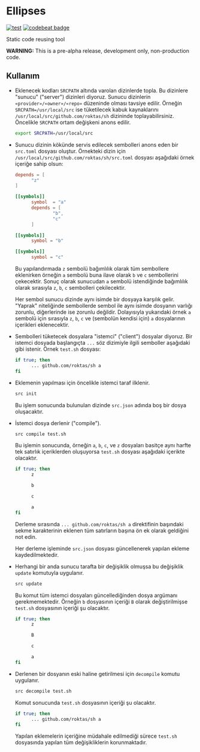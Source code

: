 Ellipses
========

[![test](https://github.com/roktas/ellipses/actions/workflows/test.yml/badge.svg)](https://github.com/roktas/ellipses/actions/workflows/test.yml)
[![codebeat badge](https://codebeat.co/badges/fe709527-2a06-40ed-b6af-517907bdc75e)](https://codebeat.co/projects/github-com-roktas-ellipses-master)

Static code reusing tool

**WARNING:** This is a pre-alpha release, development only, non-production code.

Kullanım
--------

- Eklenecek kodları `SRCPATH` altında varolan dizinlerde topla.  Bu dizinlere "sunucu" ("server") dizinleri diyoruz.
  Sunucu dizinlerin `«provider»/«owner»/«repo»` düzeninde olması tavsiye edilir.  Örneğin `SRCPATH=/usr/local/src` ise
  tüketilecek kabuk kaynaklarını `/usr/local/src/github.com/roktas/sh` dizininde toplayabilirsiniz.  Öncelikle `SRCPATH`
  ortam değişkeni anons edilir.

  ```sh
  export SRCPATH=/usr/local/src
  ```

- Sunucu dizinin kökünde servis edilecek sembolleri anons eden bir `src.toml` dosyası oluştur.  Örnekteki dizin için
  `/usr/local/src/github.com/roktas/sh/src.toml` dosyası aşağıdaki örnek içeriğe sahip olsun:

  ```toml
  depends = [
        "z"
  ]

  [[symbols]]
        symbol  = "a"
        depends = [
                "b",
                "c"
        ]

  [[symbols]]
        symbol = "b"

  [[symbols]]
        symbol = "c"
  ```

  Bu yapılandırmada `z` sembolü bağımlılık olarak tüm sembollere eklenirken örneğin `a` sembolü buna ilave olarak `b` ve
  `c` sembollerini çekecektir.  Sonuç olarak sunucudan `a` sembolü istendiğinde bağımlılık olarak sırasıyla `z`, `b`,
  `c` sembolleri çekilecektir.

  Her sembol sunucu dizinde aynı isimde bir dosyaya karşılık gelir.  "Yaprak" niteliğinde sembollerde sembol ile aynı
  isimde dosyanın varlığı zorunlu, diğerlerinde ise zorunlu değildir.  Dolayısıyla yukarıdaki örnek `a` sembolü için
  sırasıyla `z`, `b`, `c` ve (sembolün kendisi için) `a` dosyalarının içerikleri eklenecektir.

- Sembolleri tüketecek dosyalara "istemci" ("client") dosyalar diyoruz.  Bir istemci dosyada başlangıçta `...` söz
  dizimiyle ilgili semboller aşağıdaki gibi istenir.  Örnek `test.sh` dosyası:

  ```sh
  if true; then
        ... github.com/roktas/sh a
  fi
  ```

- Eklemenin yapılması için öncelikle istemci taraf ilklenir.

  ```sh
  src init
  ```

  Bu işlem sonucunda bulunulan dizinde `src.json` adında boş bir dosya oluşacaktır.

- İstemci dosya derlenir ("compile").

  ```sh
  src compile test.sh
  ```

  Bu işlemin sonucunda, örneğin `a`, `b`, `c`, ve `z` dosyaları basitçe aynı harfte tek satırlık içeriklerden oluşuyorsa
  `test.sh` dosyası aşağıdaki içerikte olacaktır.

  ```sh
  if true; then
        z

        b

        c

        a
  fi
  ```

  Derleme sırasında `... github.com/roktas/sh a` direktifinin başındaki sekme karakterinin eklenen tüm satırların başına
  ön ek olarak geldiğini not edin.

  Her derleme işleminde `src.json` dosyası güncellenerek yapılan ekleme kaydedilmektedir.

- Herhangi bir anda sunucu tarafta bir değişiklik olmuşsa bu değişiklik `update` komutuyla uygulanır.

  ```sh
  src update
  ```

  Bu komut tüm istemci dosyaları güncellediğinden dosya argümanı gerekmemektedir.  Örneğin `b` dosyasının içeriği `B`
  olarak değiştirilmişse `test.sh` dosyasının içeriği şu olacaktır.

  ```sh
  if true; then
        z

        B

        c

        a
  fi
  ```

- Derlenen bir dosyanın eski haline getirilmesi için `decompile` komutu uygulanır.

  ```sh
  src decompile test.sh
  ```

  Komut sonucunda `test.sh` dosyasının içeriği şu olacaktır.

  ```sh
  if true; then
        ... github.com/roktas/sh a
  fi
  ```

  Yapılan eklemelerin içeriğine müdahale edilmediği sürece `test.sh` dosyasında yapılan tüm değişikliklerin
  korunmaktadır.
